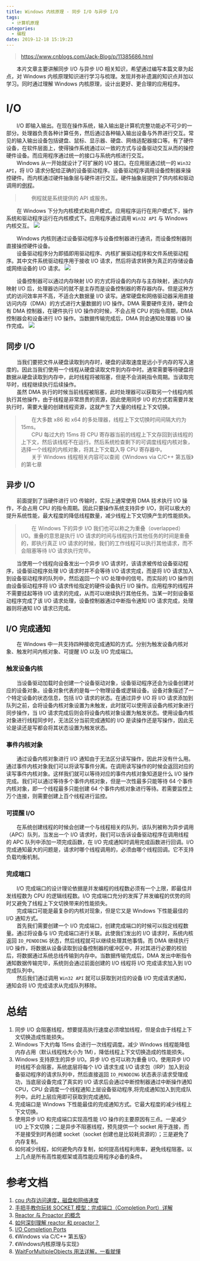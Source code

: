 ```yaml
---
title: Windows 内核原理 - 同步 I/O 与异步 I/O
tags:
  - 计算机原理
categories:
  - 编程
date: 2019-12-18 15:19:23
---
```


> https://www.cnblogs.com/Jack-Blog/p/11385686.html

&emsp;&emsp;本片文章主要讲解同步 I/O 与异步 I/O 相关知识，希望通过编写本篇文章为起点，对 Windows 内核原理知识进行学习与梳理。发现并弥补遗漏的知识点并加以学习。同时通过理解 Windows 内核原理，设计出更好、更合理的应用程序。  
<!--more-->

# I/O
&emsp;&emsp;I/O 即输入输出。在现在操作系统，输入输出是计算机完整功能必不可少的一部分。处理器负责各种计算任务，然后通过各种输入输出设备与外界进行交互。常见的输入输出设备包括键盘、鼠标、显示器、硬盘、网络适配器接口等。有了硬件设备，在软件层面上，使得操作系统通过以一致的方式与设备驱动交互从而的操控硬件设备。而应用程序通过统一的接口与系统内核进行交互。  
&emsp;&emsp;Windows 从一开始就设计了可扩展的 I/O 接口。在应用层通过统一的 `Win32 API`，将 I/O 请求分配给正确的设备驱动程序。设备驱动程序调用设备控制器来操控硬件。而内核通过硬件抽象层与硬件进行交互。硬件抽象层提供了供内核和驱动调用的[例程](https://baike.baidu.com/item/%E4%BE%8B%E7%A8%8B)。
> &emsp;&emsp;例程就是系统提供的 API 或服务。

&emsp;&emsp;在 Windows 下分为内核模式和用户模式。应用程序运行在用户模式下，操作系统和驱动程序运行在内核模式下。应用程序通过调用 `Win32 API` 与 Windows 内核交互。
![ ](580757-20190820191944686-76354328.png)

&emsp;&emsp;Windows 内核则通过设备驱动程序与设备控制器进行通讯，而设备控制器则直接操控硬件设备。  
&emsp;&emsp;设备驱动程序分为即插即用驱动程序、内核扩展驱动程序和文件系统驱动程序。其中文件系统驱动程序用于接收 I/O 请求，然后将请求转换为真正的存储设备或网络设备的 I/O 请求。
![ ](580757-20190820191154015-231930516.png)

&emsp;&emsp;设备控制器可以通过内存映射 I/O 的方式将设备的内存与主存映射，通过内存映射 I/O 后，处理器访问的就不是主存而是设备控制器的寄存器内存。但是这种方式的访问效率并不高，不适合大数据量 I/O 读写。通常硬盘和网络驱动器采用直接访问内存（DMA）的方式进行大量数据的 I/O 操作。DMA 需要硬件支持，硬件会有 DMA 控制器，在硬件执行 I/O 操作的时候，不会占用 CPU 的指令周期，DMA 控制器会和设备进行 I/O 操作。当数据传输完成后，DMA 则会通知处理器 I/O 操作完成。
![ ](580757-20190820191620016-424918110.png)

## 同步 I/O
&emsp;&emsp;当我们要把文件从硬盘读取到内存时，硬盘的读取速度是远小于内存的写入速度的。因此当我们使用一个线程从硬盘读取文件到内存中时。通常需要等待硬盘将数据从硬盘读取到内存中，此时线程将被阻塞，但是不会消耗指令周期。当读取完毕时，线程继续执行后续操作。  
&emsp;&emsp;虽然 DMA 执行的时候当前线程被阻塞，此时处理器可以获取另一个线程内核执行其他操作，由于线程是非常昂贵的资源，因此使用同步 I/O 的方式若需要并发执行时，需要大量的创建线程资源，这就产生了大量的线程上下文切换。
> &emsp;&emsp;在大多数 x86 和 x64 的多处理器，线程上下文切换时间间隔大约为 15ms。  
> &emsp;&emsp;CPU 每过大约 15ms 将 CPU 寄存器当前的线程上下文存回到该线程的上下文，然后该线程不在运行。然后系统检查剩下的可调度线程内核对象，选择一个线程的内核对象，将其上下文载入导 CPU 寄存器中。  
> &emsp;&emsp;关于 Windows 线程相关内容可以查阅《Windows via C/C++ 第五版》的第七章

## 异步 I/O
&emsp;&emsp;前面提到了当硬件进行 I/O 传输时，实际上通常使用 DMA 技术执行 I/O 操作，不会占用 CPU 的指令周期。因此只要操作系统支持异步 I/O，则可以极大的提升系统性能，最大程度的降低线程数量，减少线程上下文切换产生的性能损失。
> &emsp;&emsp;在 Windows 下的异步 I/O 我们也可以称之为重叠（overlapped）I/O。重叠的意思是执行 I/O 请求的时间与线程执行其他任务的时间是重叠的，即执行真正 I/O 请求的时候，我们的工作线程可以执行其他请求，而不会阻塞等待 I/O 请求执行完毕。

&emsp;&emsp;当使用一个线程向设备发出一个异步 I/O 请求时，该请求被传给设备驱动程序，设备驱动程序处理 I/O 请求时并不会等待 I/O 请求完成，而是将 I/O 请求加入到设备驱动程序的队列中，然后返回一个 I/O 处理中的信号。而实际的 I/O 操作则由设备驱动程序将 I/O 请求传给指定的硬件设备执行 I/O 操作。应用程序的线程并不需要挂起等待 I/O 请求的完成，从而可以继续执行其他任务。当某一时刻设备驱动程序完成了该 I/O 请求处理，设备控制器通过中断指令通知 I/O 请求完成，处理器则将通知 I/O 请求已完成。  

## I/O 完成通知
&emsp;&emsp;在 Windows 中一共支持四种接收完成通知的方式。分别为触发设备内核对象、触发时间内核对象、可提醒 I/O 以及 I/O 完成端口。  

### 触发设备内核
&emsp;&emsp;当设备驱动加载时会创建一个设备驱动对象，设备驱动程序还会为设备创建对应的设备对象。设备对象代表的是每一个物理设备或逻辑设备。设备对象描述了一个特定设备的状态信息，包括 I/O 请求的状态。在通过异步 I/O 将 I/O 请求添加到队列之前，会将设备内核对象设置为未触发，此时就可以使用该设备内核对象进行同步操作，当 I/O 请求完成后则会将设备内核对象设置为触发状态。使用设备内核对象进行线程同步时，无法区分当前完成通知的 I/O 是读操作还是写操作，因此无论是读还是写都会将其状态设置为触发状态。  

### 事件内核对象
&emsp;&emsp;通过设备内核对象进行 I/O 通知由于无法区分读写操作，因此并没有什么用。通过事件内核对象我们可以将读写事件分离。在调用读写操作的时候会返回对应的读写事件内核对象。这样我们就可以等待对应的事件内核对象知道是什么 I/O 操作完成。我们可以通过等待多个事件内核对象，但是一次性最多只能等待 64 个事件内核对象，即一个线程最多只能创建 64 个事件内核对象进行等待。若需要监控上万个连接，则需要创建上百个线程进行监控。  

### 可提醒 I/O
&emsp;&emsp;在系统创建线程的时候会创建一个与线程相关的队列，该队列被称为异步调用（APC）队列，当发出一个 I/O 请求时，我们可以告诉设备驱动程序在调用线程的 APC 队列中添加一项完成函数，在 I/O 完成通知时调用完成函数进行回调。I/O 完成通知最大的问题是，请求时哪个线程调用的，必须由哪个线程回调。它不支持负载均衡机制。  

### 完成端口
&emsp;&emsp;I/O 完成端口的设计理论依据是并发编程的线程数必须有一个上限，即最佳并发线程数为 CPU 的逻辑线程数。I/O 完成端口充分的发挥了并发编程的优势的同时又避免了线程上下文切换带来的性能损失。  
&emsp;&emsp;完成端口可能是最复杂的内核对现象，但是它又是 Windows 下性能最佳的 I/O 通知方式。  
&emsp;&emsp;首先我们需要创建一个 I/O 完成端口，创建完成端口的时候可以指定线程数量。通过将设备与 I/O 完成端口进行关联。此使我们发出的 I/O 请求时，系统内核返回 `IO_PENDDING` 状态，然后线程就可以继续处理其他事情。而 DMA 继续执行 I/O 操作，将数据从设备读取到设备控制器的缓冲区中，并对其进行必要的校验后，将数据通过系统总线传输到内存中。当数据传输完成后，DMA 发出中断指令通知数据传输完毕，系统则会通过前面创建的 I/O 线程将 I/O 完成请求加入到 I/O 完成队列中。  
&emsp;&emsp;然后我们通过调用 `Win32 API` 就可以获取到对应的设备 I/O 完成请求通知，通知会将 I/O 完成请求从完成队列移除。  

# 总结
1. 同步 I/O 会阻塞线程，想要提高执行速度必须增加线程，但是会由于线程上下文切换造成性能损失。
2. Windows 下大约每 15ms 会进行一次线程调度。减少 Windows 线程能降低内存占用（默认线程栈大小为 1M），降低线程上下文切换造成的性能损失。
3. Windows 支持原生的异步 I/O。异步 I/O 也可以称为重叠 I/O。使用异步 I/O 时线程不会阻塞，系统底层将每个 I/O 请求生成 I/O 请求包（IRP）加入到设备驱动程序的请求队列中，然后直接返回 `IO_PENDDING` 状态表示请求受理成功，当底层设备完成了真实的 I/O 请求后会通过中断控制器通过中断操作通知 CPU，CPU 会调度一个线程通知上层设备驱动程序,将完成通知加入到完成队列中。此时上层应用即可获取到完成通知。
4. 完成端口是 Windows 下性能最佳的完成通知方式。它最大程度的减少线程上下文切换。
5. 使用异步 I/O 和完成端口实现高性能 I/O 操作的主要原因有三点。一是减少 I/O 上下文切换；二是异步不阻塞线程，预先提供一个 socket 用于连接，而不是接受到时再创建 socket（socket 创建也是比较耗资源的）；三是避免了内存复制。
6. 如何减少线程，如何避免内存复制，如何提高线程利用率，避免线程阻塞。以上几点是所有高性能框架或高性能应用程序必备的条件。

# 参考文档
1. [cpu 内存访问速度，磁盘和网络速度](https://www.cnblogs.com/liqiu/p/3211746.html)
2. [手把手教你玩转 SOCKET 模型：完成端口（Completion Port）详解](http://qiusuoge.com/12451.html)
3. [Reactor 与 Proactor 的概念](https://www.cnblogs.com/dawen/archive/2011/05/18/2050358.html)
4. [如何深刻理解 reactor 和 proactor？](https://www.zhihu.com/question/26943938/answer/68773398)
5. [I/O Completion Ports](https://docs.microsoft.com/en-us/windows/win32/fileio/i-o-completion-ports)
6. 《Windows via C/C++ 第五版》
7. 《Windows内核原理与实现》
8. [WaitForMultipleObjects 用法详解，一看就懂](https://blog.csdn.net/sac761/article/details/52456385)